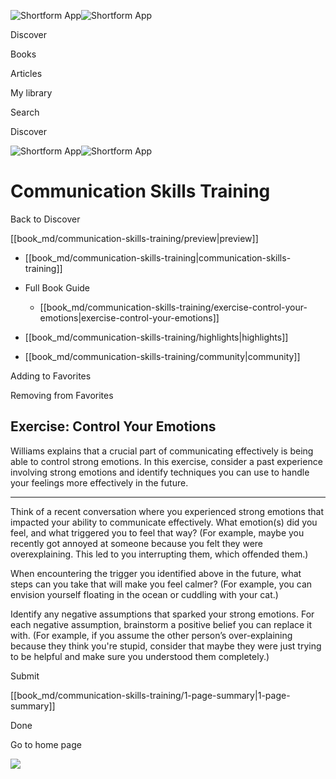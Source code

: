 ![Shortform App](/img/logo.36a2399e.svg)![Shortform App](/img/logo-dark.70c1b072.svg)

Discover

Books

Articles

My library

Search

Discover

![Shortform App](/img/logo.36a2399e.svg)![Shortform App](/img/logo-dark.70c1b072.svg)

# Communication Skills Training

Back to Discover

[[book_md/communication-skills-training/preview|preview]]

  * [[book_md/communication-skills-training|communication-skills-training]]
  * Full Book Guide

    * [[book_md/communication-skills-training/exercise-control-your-emotions|exercise-control-your-emotions]]
  * [[book_md/communication-skills-training/highlights|highlights]]
  * [[book_md/communication-skills-training/community|community]]



Adding to Favorites 

Removing from Favorites 

## Exercise: Control Your Emotions

Williams explains that a crucial part of communicating effectively is being able to control strong emotions. In this exercise, consider a past experience involving strong emotions and identify techniques you can use to handle your feelings more effectively in the future.

* * *

Think of a recent conversation where you experienced strong emotions that impacted your ability to communicate effectively. What emotion(s) did you feel, and what triggered you to feel that way? (For example, maybe you recently got annoyed at someone because you felt they were overexplaining. This led to you interrupting them, which offended them.)

When encountering the trigger you identified above in the future, what steps can you take that will make you feel calmer? (For example, you can envision yourself floating in the ocean or cuddling with your cat.)

Identify any negative assumptions that sparked your strong emotions. For each negative assumption, brainstorm a positive belief you can replace it with. (For example, if you assume the other person’s over-explaining because they think you're stupid, consider that maybe they were just trying to be helpful and make sure you understood them completely.)

Submit 

[[book_md/communication-skills-training/1-page-summary|1-page-summary]]

Done

Go to home page 

![](https://bat.bing.com/action/0?ti=56018282&Ver=2&mid=ffeb9a72-cd3e-4ea5-88a5-4adaa8d71357&sid=49fff5b0636c11eeb9c611038afc8668&vid=4a005010636c11ee80c703d4c4a7acd5&vids=0&msclkid=N&pi=0&lg=en-US&sw=800&sh=600&sc=24&nwd=1&tl=Shortform%20%7C%20Book&p=https%3A%2F%2Fwww.shortform.com%2Fapp%2Fbook%2Fcommunication-skills-training%2Fexercise-control-your-emotions&r=&lt=446&evt=pageLoad&sv=1&rn=333343)
